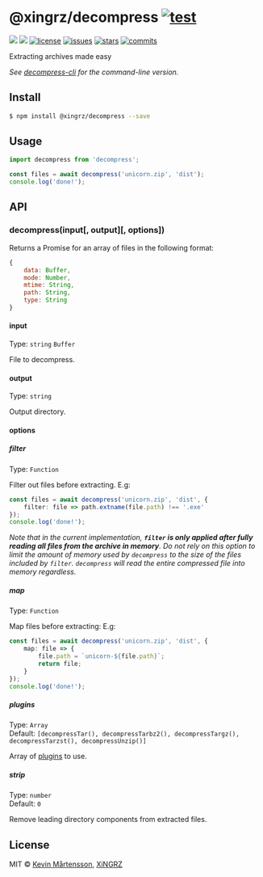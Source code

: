 @xingrz/decompress [![test](https://github.com/xingrz/decompress/actions/workflows/test.yml/badge.svg)](https://github.com/xingrz/decompress/actions/workflows/test.yml)
==========

[![][npm-version]][npm-url] [![][npm-downloads]][npm-url] [![license][license-img]][license-url] [![issues][issues-img]][issues-url] [![stars][stars-img]][stars-url] [![commits][commits-img]][commits-url]

Extracting archives made easy

*See [decompress-cli](https://github.com/kevva/decompress-cli) for the command-line version.*

## Install

```sh
$ npm install @xingrz/decompress --save
```

## Usage

```ts
import decompress from 'decompress';

const files = await decompress('unicorn.zip', 'dist');
console.log('done!');
```

## API

### decompress(input[, output][, options])

Returns a Promise for an array of files in the following format:

```js
{
	data: Buffer,
	mode: Number,
	mtime: String,
	path: String,
	type: String
}
```

#### input

Type: `string` `Buffer`

File to decompress.

#### output

Type: `string`

Output directory.

#### options

##### filter

Type: `Function`

Filter out files before extracting. E.g:

```ts
const files = await decompress('unicorn.zip', 'dist', {
	filter: file => path.extname(file.path) !== '.exe'
});
console.log('done!');
```

*Note that in the current implementation, **`filter` is only applied after fully reading all files from the archive in memory**. Do not rely on this option to limit the amount of memory used by `decompress` to the size of the files included by `filter`. `decompress` will read the entire compressed file into memory regardless.*

##### map

Type: `Function`

Map files before extracting: E.g:

```ts
const files = await decompress('unicorn.zip', 'dist', {
	map: file => {
		file.path = `unicorn-${file.path}`;
		return file;
	}
});
console.log('done!');
```

##### plugins

Type: `Array`<br>
Default: `[decompressTar(), decompressTarbz2(), decompressTargz(), decompressTarzst(), decompressUnzip()]`

Array of [plugins](https://www.npmjs.com/browse/keyword/decompressplugin) to use.

##### strip

Type: `number`<br>
Default: `0`

Remove leading directory components from extracted files.

## License

MIT © [Kevin Mårtensson](https://github.com/kevva), [XiNGRZ](https://github.com/xingrz)

[npm-version]: https://img.shields.io/npm/v/@xingrz/decompress.svg?style=flat-square
[npm-downloads]: https://img.shields.io/npm/dm/@xingrz/decompress.svg?style=flat-square
[npm-url]: https://www.npmjs.com/package/@xingrz/decompress
[license-img]: https://img.shields.io/github/license/xingrz/decompress?style=flat-square
[license-url]: LICENSE
[issues-img]: https://img.shields.io/github/issues/xingrz/decompress?style=flat-square
[issues-url]: https://github.com/xingrz/decompress/issues
[stars-img]: https://img.shields.io/github/stars/xingrz/decompress?style=flat-square
[stars-url]: https://github.com/xingrz/decompress/stargazers
[commits-img]: https://img.shields.io/github/last-commit/xingrz/decompress?style=flat-square
[commits-url]: https://github.com/xingrz/decompress/commits/master

